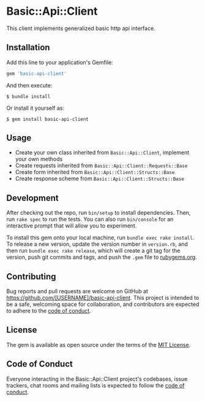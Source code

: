 # Basic::Api::Client

This client implements generalized basic http api interface.

## Installation

Add this line to your application's Gemfile:

```ruby
gem 'basic-api-client'
```

And then execute:

    $ bundle install

Or install it yourself as:

    $ gem install basic-api-client

## Usage

* Create your own class inherited from `Basic::Api::Client`, implement your own methods
* Create requests inherited from `Basic::Api::Client::Requests::Base`
* Create form inherited from `Basic::Api::Client::Structs::Base`
* Create response scheme from `Basic::Api::Client::Structs::Base`

## Development

After checking out the repo, run `bin/setup` to install dependencies. Then, run `rake spec` to run the tests. You can also run `bin/console` for an interactive prompt that will allow you to experiment.

To install this gem onto your local machine, run `bundle exec rake install`. To release a new version, update the version number in `version.rb`, and then run `bundle exec rake release`, which will create a git tag for the version, push git commits and tags, and push the `.gem` file to [rubygems.org](https://rubygems.org).

## Contributing

Bug reports and pull requests are welcome on GitHub at https://github.com/[USERNAME]/basic-api-client. This project is intended to be a safe, welcoming space for collaboration, and contributors are expected to adhere to the [code of conduct](https://github.com/[USERNAME]/basic-api-client/blob/master/CODE_OF_CONDUCT.md).


## License

The gem is available as open source under the terms of the [MIT License](https://opensource.org/licenses/MIT).

## Code of Conduct

Everyone interacting in the Basic::Api::Client project's codebases, issue trackers, chat rooms and mailing lists is expected to follow the [code of conduct](https://github.com/[USERNAME]/basic-api-client/blob/master/CODE_OF_CONDUCT.md).
